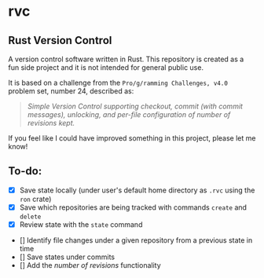 # rvc

## **R**ust **V**ersion **C**ontrol

A version control software written in Rust.
This repository is created as a fun side project and it is not intended for general public use.

It is based on a challenge from the `Pro/g/ramming Challenges, v4.0` problem set, number 24, described as:

> *Simple Version Control supporting checkout, commit (with commit messages), unlocking, and per-file configuration of number of revisions kept.*

If you feel like I could have improved something in this project, please let me know!

## To-do:

- [x] Save state locally (under user's default home directory as `.rvc` using the `ron` crate)
- [x] Save which repositories are being tracked with commands `create` and `delete`
- [x] Review state with the `state` command
- [] Identify file changes under a given repository from a previous state in time
- [] Save states under commits
- [] Add the *number of revisions* functionality